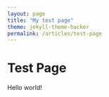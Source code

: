 ```yaml
---
layout: page
title: "My test page"
theme: jekyll-theme-hacker
permalink: /articles/test-page
---
```


# Test Page

Hello world!
